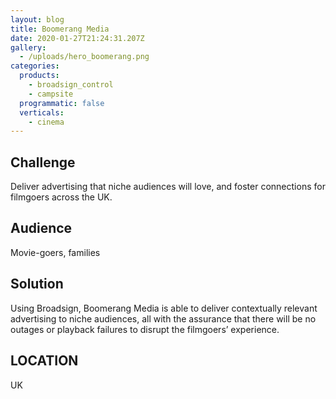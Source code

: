 ```yaml
---
layout: blog
title: Boomerang Media
date: 2020-01-27T21:24:31.207Z
gallery:
  - /uploads/hero_boomerang.png
categories:
  products:
    - broadsign_control
    - campsite
  programmatic: false
  verticals:
    - cinema
---
```


## Challenge

Deliver advertising that niche audiences will love, and foster connections for filmgoers across the UK.

## Audience

Movie-goers, families

## Solution

Using Broadsign, Boomerang Media is able to deliver contextually relevant advertising to niche audiences, all with the assurance that there will be no outages or playback failures to disrupt the filmgoers’ experience.

## LOCATION

UK
